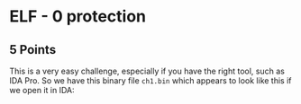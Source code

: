 # ELF - 0 protection
## 5 Points
This is a very easy challenge, especially if you have the right tool, such as IDA Pro.
So we have this binary file ```ch1.bin``` which appears to look like this if we open it in IDA:
